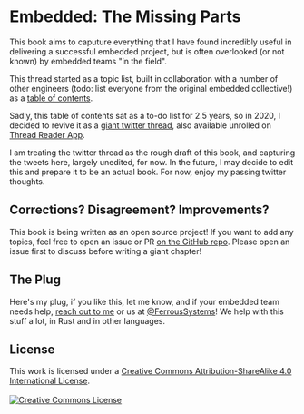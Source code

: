 # Embedded: The Missing Parts

This book aims to caputure everything that I have found incredibly useful in delivering a successful embedded project, but is often overlooked (or not known) by embedded teams "in the field".

This thread started as a topic list, built in collaboration with a number of other engineers (todo: list everyone from the original embedded collective!) as a [table of contents](https://gist.github.com/jamesmunns/33743c451372b36701a773304f6f771e).

Sadly, this table of contents sat as a to-do list for 2.5 years, so in 2020, I decided to revive it as a [giant twitter thread](https://twitter.com/bitshiftmask/status/1321623304004866050), also available unrolled on [Thread Reader App](https://threadreaderapp.com/thread/1321623304004866050.html).

I am treating the twitter thread as the rough draft of this book, and capturing the tweets here, largely unedited, for now. In the future, I may decide to edit this and prepare it to be an actual book. For now, enjoy my passing twitter thoughts.

## Corrections? Disagreement? Improvements?

This book is being written as an open source project! If you want to add any topics, feel free to open an issue or PR [on the GitHub repo](https://github.com/jamesmunns/embedded-the-missing-parts). Please open an issue first to discuss before writing a giant chapter!

## The Plug

Here's my plug, if you like this, let me know, and if your embedded team needs help, [reach out to me](mailto:james.munns@ferrous-systems.com) or us at [@FerrousSystems](https://twitter.com/FerrousSystems)! We help with this stuff a lot, in Rust and in other languages.

## License

<div>
    This work is licensed under a <a rel="license" href="http://creativecommons.org/licenses/by-sa/4.0/">Creative Commons Attribution-ShareAlike 4.0 International License</a>.
    <br />
    <br />
    <a rel="license" href="http://creativecommons.org/licenses/by-sa/4.0/"><img alt="Creative Commons License" style="border-width:0;display: block; margin-left: auto; margin-right: auto;" src="https://i.creativecommons.org/l/by-sa/4.0/88x31.png" /></a>
</div>
